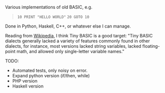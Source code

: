 Various implementations of old BASIC, e.g.

> `10 PRINT "HELLO WORLD"`
> `20 GOTO 10`

Done in Python, Haskell, C++, or whatever else I can manage.

Reading from [Wikipedia](https://en.wikipedia.org/wiki/Tiny_BASIC), I think Tiny BASIC is a good target:
"Tiny BASIC dialects generally lacked a variety of features commonly found in other dialects, for instance, most versions lacked string variables, lacked floating-point math, and allowed only single-letter variable names."

TODO:
* Automated tests, only noisy on error.
* Expand python version (if/then, while)
* PHP version
* Haskell version
